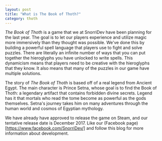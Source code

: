 ```yaml
---
layout: post
title: "What is The Book of Thoth?"
category: thoth
---
```


*The Book of Thoth* is a game that we at SnorriDev have been planning for the last year. The goal is to let our players experience and utilize magic more immersively than they thought was possible. We've done this by building a powerful spell language that players use to fight and solve puzzles. There are literally an infinite number of ways that you can put together the hieroglyphs you have unlocked to write spells. This dynamicism means that players need to be creative with the hieroglyphs that they know. It also means that many of the puzzles in our game have multiple solutions.

The story of *The Book of Thoth* is based off of a real legend from Ancient Egypt. The main character is Prince Setna, whose goal is to find the Book of Thoth: a legendary artifact that contains forbidden divine secrets. Legend has it that mortals who read the tome become as powerful as the gods themselves. Setna's journey takes him on many adventures through the human world and cosmos of Egyptian mythology.

We have already have approved to release the game on Steam, and our tentative release date is December 2017. Like our (Facebook page)[https://www.facebook.com/SnorriDev/] and follow this blog for more information about development.
